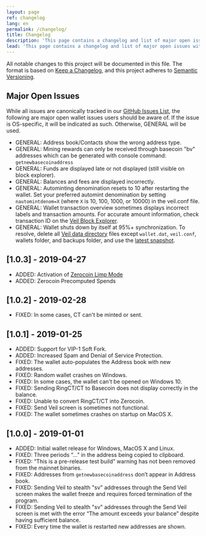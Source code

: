 ```yaml
---
layout: page
ref: changelog
lang: en
permalink: /changelog/
title: Changelog
description: 'This page contains a changelog and list of major open issues with the Veil core wallet.'
lead: 'This page contains a changelog and list of major open issues with the Veil core wallet.'
---
```

All notable changes to this project will be documented in this file. The format is based on [Keep a Changelog](https://keepachangelog.com/en/1.0.0/), and this project adheres to [Semantic Versioning](https://semver.org/spec/v2.0.0.html).

## Major Open Issues

While all issues are canonically tracked in our [GitHub Issues List](https://github.com/Veil-Project/veil/issues), the following are major open wallet issues users should be aware of. If the issue is OS-specific, it will be indicated as such. Otherwise, GENERAL will be used.

- GENERAL: Address book/Contacts show the wrong address type.
- GENERAL: Mining rewards can only be received through basecoin "bv" addresses which can be generated with console command: `getnewbasecoinaddress`
- GENERAL: Funds are displayed late or not displayed (still visible on block explorer).
- GENERAL: Balances and fees are displayed incorrectly.
- GENERAL: Autominting denomination resets to 10 after restarting the wallet. Set your preferred automint denomination by setting `nautomintdenom=X` (where `X` is 10, 100, 1000, or 10000) in the veil.conf file.
- GENERAL: Wallet transaction overview sometimes displays incorrect labels and transaction amounts. For accurate amount information, check transaction ID on the [Veil Block Explorer](https://explorer.veil-project.com/).
- GENERAL: Wallet shuts down by itself at 95%+ synchronization. To resolve, delete all [Veil data directory](https://veil.freshdesk.com/support/solutions/articles/43000467264-where-is-my-data-directory-) files except `wallet.dat`, `veil.conf`, wallets folder, and backups folder, and use the [latest snapshot](https://veil.freshdesk.com/support/solutions/articles/43000478708-how-to-use-a-snapshot).

## [1.0.3] - 2019-04-27
- ADDED: Activation of [Zerocoin Limp Mode](https://github.com/Veil-Project/veil/pull/544)
- ADDED: Zerocoin Precomputed Spends

## [1.0.2] - 2019-02-28
- FIXED: In some cases, CT can't be minted or sent.

## [1.0.1] - 2019-01-25
- ADDED: Support for VIP-1 Soft Fork.
- ADDED: Increased Spam and Denial of Service Protection.
- FIXED: The wallet auto-populates the Address book with new addresses.
- FIXED: Random wallet crashes on Windows.
- FIXED: In some cases, the wallet can't be opened on Windows 10.
- FIXED: Sending RingCT/CT to Basecoin does not display correctly in the balance.
- FIXED: Unable to convert RingCT/CT into Zerocoin.
- FIXED: Send Veil screen is sometimes not functional.
- FIXED: The wallet sometimes crashes on startup on MacOS X.

## [1.0.0] - 2019-01-01

- ADDED: Initial wallet release for Windows, MacOS X and Linux.
- FIXED: Three periods “…” in the address being copied to clipboard.
- FIXED: “This is a pre-release test build” warning has not been removed from the mainnet binaries.
- FIXED: Addresses from `getnewbasecoinaddress` don’t appear in Address book.
- FIXED: Sending Veil to stealth "sv" addresses through the Send Veil screen makes the wallet freeze and requires forced termination of the program.
- FIXED: Sending Veil to stealth "sv" addresses through the Send Veil screen is met with the error “The amount exceeds your balance” despite having sufficient balance.
- FIXED: Every time the wallet is restarted new addresses are shown.